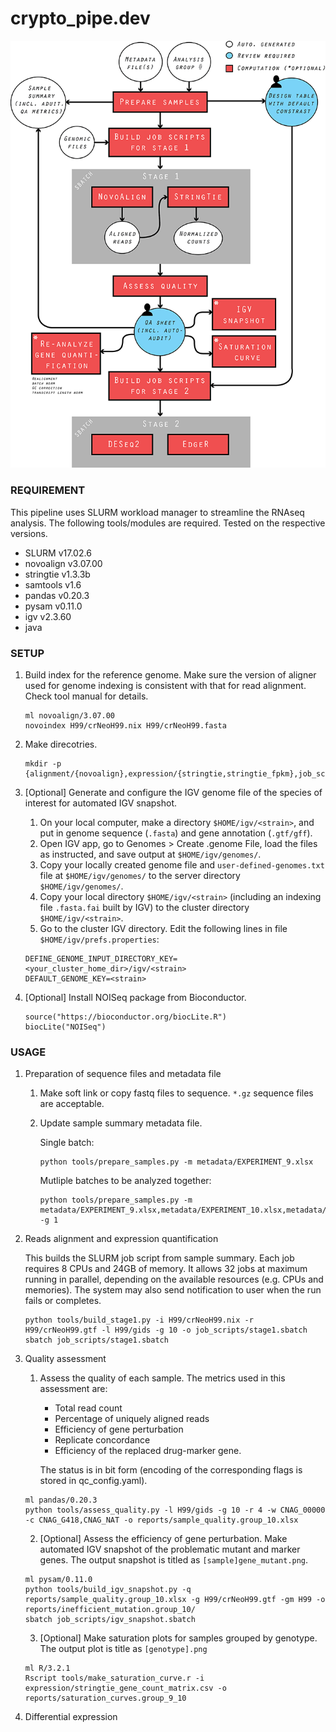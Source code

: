 # crypto_pipe.dev

![pipeline](pipeline_illustration.png)

### REQUIREMENT

This pipeline uses SLURM workload manager to streamline the RNAseq analysis. The following tools/modules are required. Tested on the respective versions. 
	
* SLURM v17.02.6
* novoalign v3.07.00
* stringtie v1.3.3b  
* samtools v1.6
* pandas v0.20.3
* pysam v0.11.0
* igv v2.3.60
* java

### SETUP
	
1. Build index for the reference genome. Make sure the version of aligner used for genome indexing is consistent with that for read alignment. Check tool manual for details.
	
	```
	ml novoalign/3.07.00
	novoindex H99/crNeoH99.nix H99/crNeoH99.fasta 
	```

2. Make direcotries. 

	```
	mkdir -p {alignment/{novoalign},expression/{stringtie,stringtie_fpkm},job_scripts,log,reports,sequence}
	```

3. [Optional] Generate and configure the IGV genome file of the species of interest for automated IGV snapshot. 

	1. On your local computer, make a directory `$HOME/igv/<strain>`, and put in genome sequence (`.fasta`) and gene annotation (`.gtf/gff`).
	2. Open IGV app, go to Genomes > Create .genome File, load the files as instructed, and save output at `$HOME/igv/genomes/`.
	3. Copy your locally created genome file and `user-defined-genomes.txt` file at `$HOME/igv/genomes/` to the server directory `$HOME/igv/genomes/`. 
	4. Copy your local directory `$HOME/igv/<strain>` (including an indexing file `.fasta.fai` built by IGV) to the cluster directory `$HOME/igv/<strain>`.
	5. Go to the cluster IGV directory. Edit the following lines in file `$HOME/igv/prefs.properties`:

	```
	DEFINE_GENOME_INPUT_DIRECTORY_KEY=<your_cluster_home_dir>/igv/<strain>
	DEFAULT_GENOME_KEY=<strain>
	```

4. [Optional] Install NOISeq package from Bioconductor.

	```
	source("https://bioconductor.org/biocLite.R")
	biocLite("NOISeq")
	```

### USAGE

1. Preparation of sequence files and metadata file 
	
	1. Make soft link or copy fastq files to sequence. `*.gz` sequence files are acceptable.
	2. Update sample summary metadata file.

		Single batch:
		```
		python tools/prepare_samples.py -m metadata/EXPERIMENT_9.xlsx
		```

		Mutliple batches to be analyzed together:
		```
		python tools/prepare_samples.py -m metadata/EXPERIMENT_9.xlsx,metadata/EXPERIMENT_10.xlsx,metadata/EXPERIMENT_11.xlsx -g 1
		```

2. Reads alignment and expression quantification
	
	This builds the SLURM job script from sample summary. Each job requires 8 CPUs and 24GB of memory. It allows 32 jobs at maximum running in parallel, depending on the available resources (e.g. CPUs and memories). The system may also send notification to user when the run fails or completes.
	
	```
	python tools/build_stage1.py -i H99/crNeoH99.nix -r H99/crNeoH99.gtf -l H99/gids -g 10 -o job_scripts/stage1.sbatch
	sbatch job_scripts/stage1.sbatch
	```

3. Quality assessment

	1. Assess the quality of each sample. The metrics used in this assessment are:
		* Total read count
		* Percentage of uniquely aligned reads
		* Efficiency of gene perturbation
		* Replicate concordance
		* Efficiency of the replaced drug-marker gene. 

		The status is in bit form (encoding of the corresponding flags is stored in qc_config.yaml).
	
	```
	ml pandas/0.20.3
	python tools/assess_quality.py -l H99/gids -g 10 -r 4 -w CNAG_00000 -c CNAG_G418,CNAG_NAT -o reports/sample_quality.group_10.xlsx
	```

	2. [Optional] Assess the efficiency of gene perturbation. Make automated IGV snapshot of the problematic mutant and marker genes. The output snapshot is titled as `[sample]gene_mutant.png`.

	```
	ml pysam/0.11.0
	python tools/build_igv_snapshot.py -q reports/sample_quality.group_10.xlsx -g H99/crNeoH99.gtf -gm H99 -o reports/inefficient_mutation.group_10/
	sbatch job_scripts/igv_snapshot.sbatch
	```

	3. [Optional] Make saturation plots for samples grouped by genotype. The output plot is title as `[genotype].png`

	```
	ml R/3.2.1
	Rscript tools/make_saturation_curve.r -i expression/stringtie_gene_count_matrix.csv -o reports/saturation_curves.group_9_10
	```

4. Differential expression  

